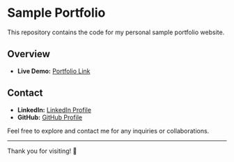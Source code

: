 # Sample Portfolio

This repository contains the code for my personal sample portfolio website.

## Overview

- **Live Demo:** [Portfolio Link]([(https://smokemh.github.io/sampleportfolio.github.io/)])


## Contact
- **LinkedIn:** [LinkedIn Profile](https://www.linkedin.com/in/your-linkedin-muhammadhasnat786/)
- **GitHub:** [GitHub Profile](https://github.com/smokemh)

Feel free to explore and contact me for any inquiries or collaborations.

---

Thank you for visiting! 🌟
